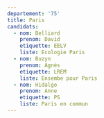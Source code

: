 ```yaml
---
departement: '75'
title: Paris
candidats:
  - nom: Belliard
    prenom: David
    etiquette: EELV
    liste: Ecologie Paris
  - nom: Buzyn
    prenom: Agnès
    etiquette: LREM
    liste: Ensembe pour Paris
  - nom: Hidalgo
    prenom: Anne
    etiquette: PS
    liste: Paris en commun
---
```

